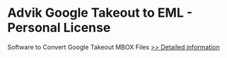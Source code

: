 # Advik Google Takeout to EML - Personal License
Software to Convert Google Takeout MBOX Files
[>> Detailed information](https://secure.shareit.com/shareit/product.html?productid=300805007&affiliateid=200057808)